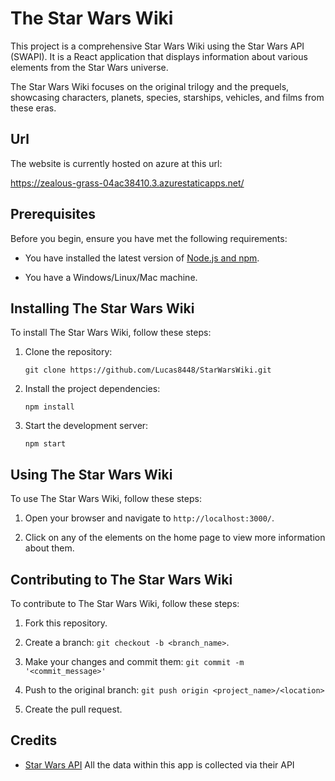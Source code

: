 # The Star Wars Wiki

This project is a comprehensive Star Wars Wiki using the Star Wars API (SWAPI). It is a React application that displays information about various elements from the Star Wars universe.

The Star Wars Wiki focuses on the original trilogy and the prequels, showcasing characters, planets, species, starships, vehicles, and films from these eras.

## Url

The website is currently hosted on azure at this url:

<https://zealous-grass-04ac38410.3.azurestaticapps.net/>

## Prerequisites

Before you begin, ensure you have met the following requirements:

- You have installed the latest version of [Node.js and npm](https://nodejs.org/en/download/).

- You have a Windows/Linux/Mac machine.

## Installing The Star Wars Wiki

To install The Star Wars Wiki, follow these steps:

1. Clone the repository:

   ```shell
   git clone https://github.com/Lucas8448/StarWarsWiki.git

2. Install the project dependencies:

   ```shell
   npm install

3. Start the development server:

   ```shell
   npm start

## Using The Star Wars Wiki

To use The Star Wars Wiki, follow these steps:

1. Open your browser and navigate to `http://localhost:3000/`.

2. Click on any of the elements on the home page to view more information about them.

## Contributing to The Star Wars Wiki

To contribute to The Star Wars Wiki, follow these steps:

1. Fork this repository.

2. Create a branch: `git checkout -b <branch_name>`.

3. Make your changes and commit them: `git commit -m '<commit_message>'`

4. Push to the original branch: `git push origin <project_name>/<location>`

5. Create the pull request.

## Credits

- [Star Wars API](https://swapi.dev/) All the data within this app is collected via their API